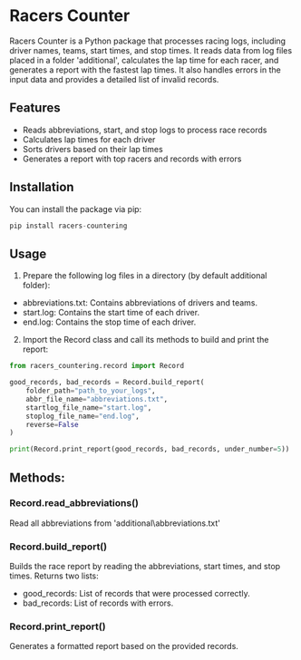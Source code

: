 # Racers Counter

Racers Counter is a Python package that processes racing logs, including driver names, teams, 
start times, and stop times. It reads data from log files placed in a folder 'additional', calculates the lap time 
for each racer, and generates a report with the fastest lap times. It also handles errors in the input data 
and provides a detailed list of invalid records.

## Features

- Reads abbreviations, start, and stop logs to process race records
- Calculates lap times for each driver
- Sorts drivers based on their lap times
- Generates a report with top racers and records with errors

## Installation

You can install the package via pip:
```python
pip install racers-countering
```
## Usage

1. Prepare the following log files in a directory (by default additional folder):

* abbreviations.txt: Contains abbreviations of drivers and teams.
* start.log: Contains the start time of each driver.
* end.log: Contains the stop time of each driver.

2. Import the Record class and call its methods to build and print the report:

```python
from racers_countering.record import Record

good_records, bad_records = Record.build_report(
    folder_path="path_to_your_logs",
    abbr_file_name="abbreviations.txt",
    startlog_file_name="start.log",
    stoplog_file_name="end.log",
    reverse=False
)

print(Record.print_report(good_records, bad_records, under_number=5))
```
## Methods:

### Record.read_abbreviations()
Read all abbreviations from 'additional\abbreviations.txt'

### Record.build_report()
Builds the race report by reading the abbreviations, start times, and stop times. Returns two lists:

* good_records: List of records that were processed correctly.
* bad_records: List of records with errors.

### Record.print_report()
Generates a formatted report based on the provided records.